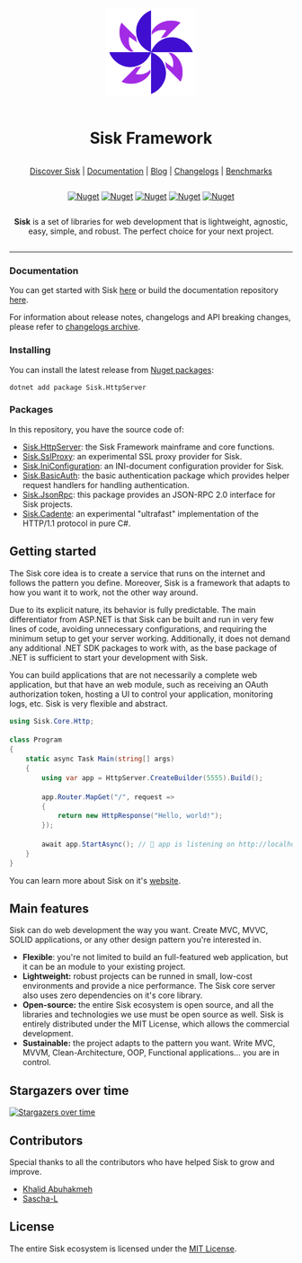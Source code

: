 ﻿<div align="center" style="display:grid;place-items:center;">
  <p>
      <a href="https://sisk.proj.pw/" target="_blank"><img width="160" src="./.github/Icon.png"></a>
  </p>
  <h1>Sisk Framework</h1>

  [Discover Sisk](https://www.sisk-framework.org/)
  | [Documentation](https://docs.sisk-framework.org/)
  | [Blog](https://blog.sisk-framework.org/)
  | [Changelogs](https://github.com/sisk-http/archive/tree/master/changelogs)
  | [Benchmarks](https://github.com/sisk-http/benchmarks)

  <div>

  <a href="">[![Nuget](https://img.shields.io/nuget/dt/Sisk.HttpServer?logo=nuget)](https://www.nuget.org/packages/Sisk.HttpServer/)</a>
  <a href="">[![Nuget](https://img.shields.io/nuget/v/Sisk.HttpServer?label=last%20version)](https://www.nuget.org/packages/Sisk.HttpServer/)</a>
  <a href="">[![Nuget](https://img.shields.io/github/license/sisk-http/core)](https://github.com/sisk-http/core/blob/master/LICENSE.txt)</a>
  <a href="">[![Nuget](https://img.shields.io/badge/.net_version-8_|_9-purple?logo=dotnet)](#)</a>
  <a href="">[![Nuget](https://img.shields.io/badge/platform-win%20|%20unix%20|%20osx-orange.svg)](#)</a>

  </div>

  **Sisk** is a set of libraries for web development that is lightweight, agnostic, easy, simple, and robust. The perfect choice for your next project.

</div>

------


### Documentation

You can get started with Sisk [here](https://docs.sisk-framework.org/) or build the documentation repository [here](https://github.com/sisk-http/docs).

For information about release notes, changelogs and API breaking changes, please refer to [changelogs archive](https://github.com/sisk-http/archive/tree/master/changelogs).

### Installing

You can install the latest release from [Nuget packages](https://www.nuget.org/packages/Sisk.HttpServer/):

```
dotnet add package Sisk.HttpServer
```

### Packages

In this repository, you have the source code of:
  
  - [Sisk.HttpServer](src): the Sisk Framework mainframe and core functions.
  - [Sisk.SslProxy](extensions/Sisk.SslProxy): an experimental SSL proxy provider for Sisk.
  - [Sisk.IniConfiguration](extensions/Sisk.IniConfiguration): an INI-document configuration provider for Sisk.
  - [Sisk.BasicAuth](extensions/Sisk.BasicAuth): the basic authentication package which provides helper request handlers for handling authentication.
  - [Sisk.JsonRpc](extensions/Sisk.JsonRPC): this package provides an JSON-RPC 2.0 interface for Sisk projects.
  - [Sisk.Cadente](extensions/Sisk.Cadente): an experimental "ultrafast" implementation of the HTTP/1.1 protocol in pure C#.

## Getting started

The Sisk core idea is to create a service that runs on the internet and follows the pattern you define. Moreover, Sisk is a framework that adapts to how you want it to work, not the other way around.

Due to its explicit nature, its behavior is fully predictable. The main differentiator from ASP.NET is that Sisk can be built and run in very few lines of code, avoiding unnecessary configurations, and requiring the minimum setup to get your server working. Additionally, it does not demand any additional .NET SDK packages to work with, as the base package of .NET is sufficient to start your development with Sisk.

You can build applications that are not necessarily a complete web application, but that have an web module, such as receiving an OAuth authorization token, hosting a UI to control your application, monitoring logs, etc. Sisk is very flexible and abstract.

```c#
using Sisk.Core.Http;

class Program
{
    static async Task Main(string[] args)
    {
        using var app = HttpServer.CreateBuilder(5555).Build();

        app.Router.MapGet("/", request =>
        {
            return new HttpResponse("Hello, world!");
        });

        await app.StartAsync(); // 🚀 app is listening on http://localhost:5555/
    }
}
```

You can learn more about Sisk on it's [website](https://www.sisk-framework.org/).

## Main features

Sisk can do web development the way you want. Create MVC, MVVC, SOLID applications, or any other design pattern you're interested in.

- **Flexible**: you're not limited to build an full-featured web application, but it can be an module to your existing project.
- **Lightweight:** robust projects can be runned in small, low-cost environments and provide a nice performance. The Sisk core server also uses zero dependencies on it's core library. 
- **Open-source:** the entire Sisk ecosystem is open source, and all the libraries and technologies we use must be open source as well. Sisk is entirely distributed under the MIT License, which allows the commercial development.
- **Sustainable:** the project adapts to the pattern you want. Write MVC, MVVM, Clean-Architecture, OOP, Functional applications... you are in control.

## Stargazers over time

[![Stargazers over time](https://starchart.cc/sisk-http/core.svg?variant=light)](https://starchart.cc/sisk-http/core)

## Contributors

Special thanks to all the contributors who have helped Sisk to grow and improve.

- [Khalid Abuhakmeh](https://github.com/khalidabuhakmeh)
- [Sascha-L](https://github.com/Sascha-L)

## License

The entire Sisk ecosystem is licensed under the [MIT License](https://sisk.project-principium.dev/license).
